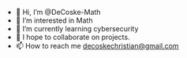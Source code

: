- 👋 Hi, I’m @DeCoske-Math
- 👀 I’m interested in Math
- 🌱 I’m currently learning cybersecurity
- 💞️ I hope to collaborate on projects. 
- 📫 How to reach me decoskechristian@gmail.com


<!---
DeCoske-Math/DeCoske-Math is a ✨ special ✨ repository because its `README.md` (this file) appears on your GitHub profile.
You can click the Preview link to take a look at your changes.
--->
